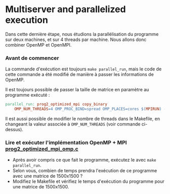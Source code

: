 # Multiserver and parallelized execution
Dans cette dernière étape, nous étudions la parallélisation du programme sur deux machines, et sur 4 threads par machine. Nous allons donc combiner OpenMP et OpenMPI.

### **Avant de commencer**

La commande d'exécution est toujours `make parallel_run`, mais le code de cette commande a été modifié de manière à passer les informations de OpenMP.

Il est toujours possible de passer la taille de matrice en paramètre au programme exécuté :
```makefile
parallel_run: prog2_optimized_mpi copy_binary
	OMP_NUM_THREADS=4 OMP_PROC_BIND=spread OMP_PLACES=cores $(MPIRUN) -np 2 --map-by ppr:1:socket:pe=4 --host $(THIS_SERVER),$(PEER_SERVER) ./prog2_optimized_mpi [taille matrice]
```
Il est aussi possible de modifier le nombre de threads dans le Makefile, en changeant la valeur associée à `OMP_NUM_THREADS` (voir commande ci-dessus).


### **Lire et exécuter l'implémentation OpenMP + MPI [prog2_optimized_mpi_omp.c](./prog2_optimized_mpi_omp.c)**
- Après avoir compris ce que fait le programme, exécutez le avec ```make parallel_run```.
- Selon vous, combien de temps prendra l'exécution de ce programme avec une matrice de 1500x1500 ? 
- Modifiez le Makefile et vérifiez le temps d'exécution du programme pour une matrice de 1500x1500.